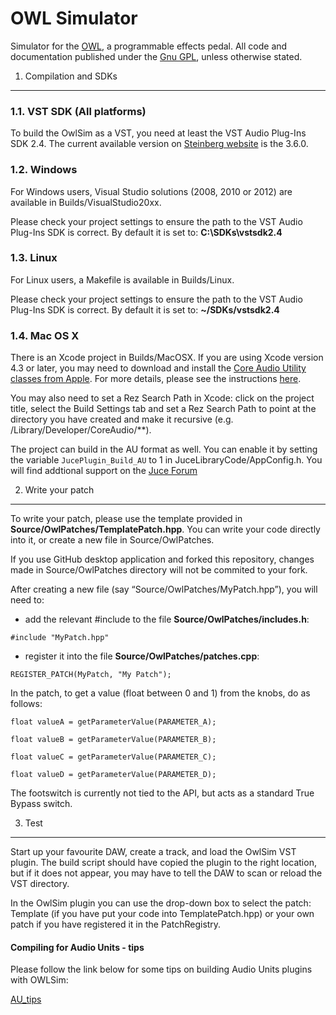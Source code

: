 # OWL Simulator #

Simulator for the [OWL](http://hoxtonowl.com/), a programmable effects pedal. All code and documentation published under the [Gnu GPL](http://www.gnu.org/licenses/gpl-3.0.txt), unless otherwise stated.


1. Compilation and SDKs
-----------------------

### 1.1. VST SDK (All platforms)
To build the OwlSim as a VST, you need at least the VST Audio Plug-Ins SDK 2.4.
The current available version on [Steinberg website](http://www.steinberg.net/en/company/developer.html) is the 3.6.0.

### 1.2. Windows 
For Windows users, Visual Studio solutions (2008, 2010 or 2012) are available in Builds/VisualStudio20xx.

Please check your project settings to ensure the path to the VST Audio Plug-Ins SDK is correct. By default it is set to: __C:\SDKs\vstsdk2.4__

### 1.3. Linux
For Linux users, a Makefile is available in Builds/Linux.

Please check your project settings to ensure the path to the VST Audio Plug-Ins SDK is correct. By default it is set to: __~/SDKs/vstsdk2.4__

### 1.4. Mac OS X
There is an Xcode project in Builds/MacOSX.
If you are using Xcode version 4.3 or later, you may need to download and install the [Core Audio Utility classes from Apple](https://developer.apple.com/library/mac/#samplecode/CoreAudioUtilityClasses/Introduction/Intro.html). For more details, please see the instructions [here](http://rawmaterialsoftware.com/viewtopic.php?f=8&t=9546&p=56679#p56677).

You may also need to set a Rez Search Path in Xcode: click on the project title, select the Build Settings tab and set a Rez Search Path to point at the directory you have created and make it recursive (e.g. /Library/Developer/CoreAudio/**).

The project can build in the AU format as well. You can enable it by setting the variable `JucePlugin_Build_AU` to 1 in JuceLibraryCode/AppConfig.h.
You will find addtional support on the [Juce Forum](http://rawmaterialsoftware.com/juce.php)


2. Write your patch
-------------------

To write your patch, please use the template provided in __Source/OwlPatches/TemplatePatch.hpp__.
You can write your code directly into it, or create a new file in Source/OwlPatches.

If you use GitHub desktop application and forked this repository, changes made in Source/OwlPatches directory will not be commited to your fork.

After creating a new file (say “Source/OwlPatches/MyPatch.hpp”), you will need to:
- add the relevant #include to the file __Source/OwlPatches/includes.h__:

```#include "MyPatch.hpp"```

- register it into the file __Source/OwlPatches/patches.cpp__:

```REGISTER_PATCH(MyPatch, "My Patch");```

In the patch, to get a value (float between 0 and 1) from the knobs, do as follows: 

```float valueA = getParameterValue(PARAMETER_A);```

```float valueB = getParameterValue(PARAMETER_B);```

```float valueC = getParameterValue(PARAMETER_C);```

```float valueD = getParameterValue(PARAMETER_D);```

The footswitch is currently not tied to the API, but acts as a standard True Bypass switch.


3. Test 
-------

Start up your favourite DAW, create a track, and load the OwlSim VST plugin. The build script should have copied the plugin to the right location, but if it does not appear, you may have to tell the DAW to scan or reload the VST directory.

In the OwlSim plugin you can use the drop-down box to select the patch: Template (if you have put your code into TemplatePatch.hpp) or your own patch if you have registered it in the PatchRegistry.

#### Compiling for Audio Units - tips

Please follow the link below for some tips on building Audio Units plugins with OWLSim:

[AU_tips](http://hoxtonowl.com/forums/topic/audiounits-compilation-tips/)

